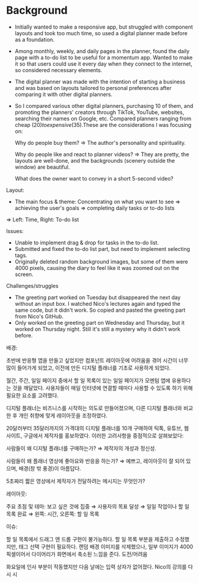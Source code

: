 

<h1>Background</h1>

- Initially wanted to make a responsive app, but struggled with component layouts and took too much time, so used a digital planner made before as a foundation.
- Among monthly, weekly, and daily pages in the planner, found the daily page with a to-do list to be useful for a momentum app. Wanted to make it so that users could use it every day when they connect to the internet, so considered necessary elements.
- The digital planner was made with the intention of starting a business and was based on layouts tailored to personal preferences after comparing it with other digital planners.
- So I compared various other digital planners, purchasing 10 of them, and promoting the planners' creators through TikTok, YouTube, websites, searching their names on Google, etc. Compared planners ranging from cheap ($20) to expensive ($35).These are the considerations I was focusing on:

  Why do people buy them? ⇒ The author's personality and spirituality.

  Why do people like and react to planner videos? ⇒ They are pretty, the layouts are well-done, and the backgrounds (scenery outside the window) are beautiful.

  What does the owner want to convey in a short 5-second video? 

Layout:

- The main focus & theme: Concentrating on what you want to see ⇒ achieving the user's goals ⇒ completing daily tasks or to-do lists

⇒ Left: Time, Right: To-do list

Issues:

- Unable to implement drag & drop for tasks in the to-do list.
- Submitted and fixed the to-do list part, but need to implement selecting tags.
- Originally deleted random background images, but some of them were 4000 pixels, causing the diary to feel like it was zoomed out on the screen.

Challenges/struggles 

- The greeting part worked on Tuesday but disappeared the next day without an input box. I watched Nico's lectures again and typed the same code, but it didn't work. So copied and pasted the greeting part from Nico's GitHub.
- Only worked on the greeting part on Wednesday and Thursday, but it worked on Thursday night. Still it's still a mystery why it didn't work before.


배경:

초반에 반응형 앱을 만들고 싶었지만 컴포넌트 레이아웃에 어려움을 겪어 시간이 너무 많이 들어가게 되었고, 이전에 만든 디지털 플래너를 기초로 사용하게 되었다.

월간, 주간, 일일 페이지 중에서 할 일 목록이 있는 일일 페이지가 모멘텀 앱에 유용하다는 것을 깨달았다. 사용자들이 매일 인터넷에 연결할 때마다 사용할 수 있도록 하기 위해 필요한 요소를 고려했다.

디지털 플래너는 비즈니스를 시작하는 의도로 만들어졌으며, 다른 디지털 플래너와 비교한 후 개인 취향에 맞게 레이아웃을 조정하였다. 

20달러부터 35달러까지의 가격대의 디지털 플래너를 10개 구매하여 틱톡, 유튜브, 웹사이트, 구글에서 제작자를 홍보하였다. 이러한 고려사항을 중점적으로 살펴보았다:

사람들이 왜 디지털 플래너를 구매하는가? ⇒ 제작자의 개성과 정신성.

사람들이 왜 플래너 영상에 좋아요와 반응을 하는가? ⇒ 예쁘고, 레이아웃이 잘 되어 있으며, 배경(창 밖 풍경)이 아름답다.

5초짜리 짧은 영상에서 제작자가 전달하려는 메시지는 무엇인가?

레이아웃:

주요 초점 및 테마: 보고 싶은 것에 집중 ⇒ 사용자의 목표 달성 ⇒ 일일 작업이나 할 일 목록 완료
⇒ 왼쪽: 시간, 오른쪽: 할 일 목록

이슈:

할 일 목록에서 드래그 앤 드롭 구현이 불가능하다.
할 일 목록 부분을 제출하고 수정했지만, 태그 선택 구현이 필요하다.
랜덤 배경 이미지를 삭제했으나, 일부 이미지가 4000 픽셀이어서 다이어리가 화면에서 축소된 느낌을 준다.
도전/어려움

화요일에 인사 부분이 작동했지만 다음 날에는 입력 상자가 없어졌다. Nico의 강의를 다시 시
